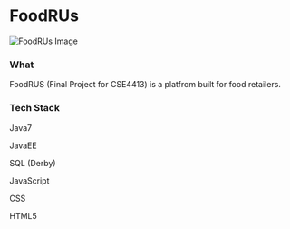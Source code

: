FoodRUs
=======

![FoodRUs Image](/FoodsRUs.png "FoodsRUs")

### What

FoodRUS (Final Project for CSE4413) is a platfrom built for food retailers. 

### Tech Stack
Java7

JavaEE

SQL (Derby)

JavaScript

CSS

HTML5
